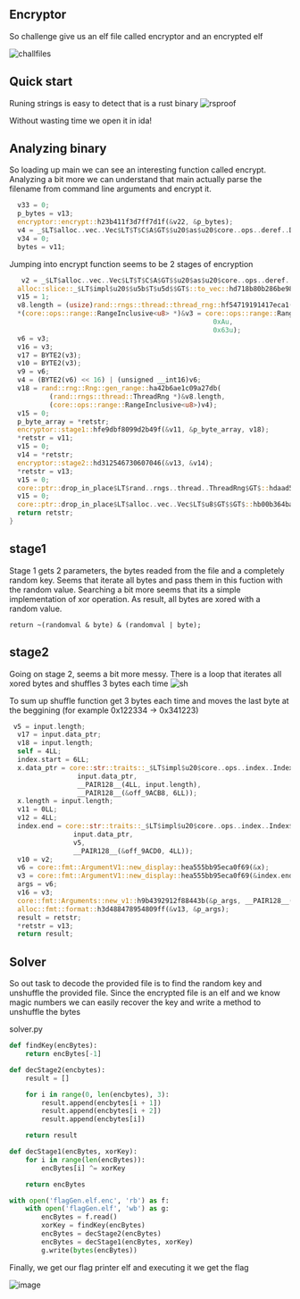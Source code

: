 Encryptor
----------------
So challenge give us an elf file called encryptor and an encrypted elf

![challfiles](https://github.com/YoungFlexerGR/challDev/assets/82509480/f845edea-42fb-4b4c-a9cb-e871380fff49)


Quick start
------------
Runing strings is easy to detect that is a rust binary
![rsproof](https://github.com/YoungFlexerGR/challDev/assets/82509480/ff3ac120-efd2-4585-8804-51760aa05098)

Without wasting time we open it in ida!

Analyzing binary
------------------------
So loading up main we can see an interesting function called encrypt. Analyzing a bit
more we can understand that main actually parse the filename from command line arguments 
and encrypt it.

```rust
  v33 = 0;
  p_bytes = v13;
  encryptor::encrypt::h23b411f3d7ff7d1f(&v22, &p_bytes);
  v4 = _$LT$alloc..vec..Vec$LT$T$C$A$GT$$u20$as$u20$core..ops..deref..Deref$GT$::deref::hb7bffd1cb81b9047(&v22);
  v34 = 0;
  bytes = v11;
```


Jumping into encrypt function seems to be 2 stages of encryption

```rust
   v2 = _$LT$alloc..vec..Vec$LT$T$C$A$GT$$u20$as$u20$core..ops..deref..Deref$GT$::deref::hb7bffd1cb81b9047(p_bytes);
  alloc::slice::_$LT$impl$u20$$u5b$T$u5d$$GT$::to_vec::hd718b80b286be983(retstr, v2);
  v15 = 1;
  v8.length = (usize)rand::rngs::thread::thread_rng::hf54719191417eca1();
  *(core::ops::range::RangeInclusive<u8> *)&v3 = core::ops::range::RangeInclusive$LT$Idx$GT$::new::h6a5462bd24cb8201(
                                                   0xAu,
                                                   0x63u);
  v6 = v3;
  v16 = v3;
  v17 = BYTE2(v3);
  v10 = BYTE2(v3);
  v9 = v6;
  v4 = (BYTE2(v6) << 16) | (unsigned __int16)v6;
  v18 = rand::rng::Rng::gen_range::ha42b6ae1c09a27db(
          (rand::rngs::thread::ThreadRng *)&v8.length,
          (core::ops::range::RangeInclusive<u8>)v4);
  v15 = 0;
  p_byte_array = *retstr;
  encryptor::stage1::hfe9dbf8099d2b49f(&v11, &p_byte_array, v18);
  *retstr = v11;
  v15 = 0;
  v14 = *retstr;
  encryptor::stage2::hd312546730607046(&v13, &v14);
  *retstr = v13;
  v15 = 0;
  core::ptr::drop_in_place$LT$rand..rngs..thread..ThreadRng$GT$::hdaad59d6b546f6dc((rand::rngs::thread::ThreadRng *)&v8.length);
  v15 = 0;
  core::ptr::drop_in_place$LT$alloc..vec..Vec$LT$u8$GT$$GT$::hb00b364ba1638373(p_bytes);
  return retstr;
}
```

stage1
---------
Stage 1 gets 2 parameters, the bytes readed from the file and a completely random key.
Seems that iterate all bytes and pass them in this fuction with the random value. Searching a bit more seems that its a simple implementation of xor operation.
As result, all bytes are xored with a random value. 
```
return ~(randomval & byte) & (randomval | byte);
```

stage2
---------------
Going on stage 2, seems a bit more messy. There is a loop that iterates all xored bytes and shuffles 3 bytes each time 
![sh](https://github.com/YoungFlexerGR/challDev/assets/82509480/0b9a29e5-d5ea-4fbd-9b8c-9f98de48e427)

To sum up shuffle function get 3 bytes each time and moves the last byte at the beggining 
(for example 0x122334 -> 0x341223) 
```rust
 v5 = input.length;
  v17 = input.data_ptr;
  v18 = input.length;
  self = 4LL;
  index.start = 6LL;
  x.data_ptr = core::str::traits::_$LT$impl$u20$core..ops..index..Index$LT$I$GT$$u20$for$u20$str$GT$::index::h2a087c6aaad94111(
                 input.data_ptr,
                 __PAIR128__(4LL, input.length),
                 __PAIR128__(&off_9ACB8, 6LL));
  x.length = input.length;
  v11 = 0LL;
  v12 = 4LL;
  index.end = core::str::traits::_$LT$impl$u20$core..ops..index..Index$LT$I$GT$$u20$for$u20$str$GT$::index::h2a087c6aaad94111(
                input.data_ptr,
                v5,
                __PAIR128__(&off_9ACD0, 4LL));
  v10 = v2;
  v6 = core::fmt::ArgumentV1::new_display::hea555bb95eca0f69(&x);
  v3 = core::fmt::ArgumentV1::new_display::hea555bb95eca0f69(&index.end);
  args = v6;
  v16 = v3;
  core::fmt::Arguments::new_v1::h9b4392912f88443b(&p_args, __PAIR128__(2LL, &stru_9ACE8), __PAIR128__(2LL, &args));
  alloc::fmt::format::h3d488478954809ff(&v13, &p_args);
  result = retstr;
  *retstr = v13;
  return result;
```

Solver
--------
So out task to decode the provided file is to find the random key and unshuffle the provided file.
Since the encrypted file is an elf and we know magic numbers we can easily recover the key and write a method to unshuffle the bytes 

solver.py
```py
def findKey(encBytes):
    return encBytes[-1]

def decStage2(encbytes):
    result = []

    for i in range(0, len(encbytes), 3):
        result.append(encbytes[i + 1])
        result.append(encbytes[i + 2])
        result.append(encbytes[i])

    return result

def decStage1(encBytes, xorKey):
    for i in range(len(encBytes)):
        encBytes[i] ^= xorKey

    return encBytes

with open('flagGen.elf.enc', 'rb') as f:
    with open('flagGen.elf', 'wb') as g:
        encBytes = f.read()
        xorKey = findKey(encBytes)
        encBytes = decStage2(encBytes)
        encBytes = decStage1(encBytes, xorKey)
        g.write(bytes(encBytes))
```
Finally, we get our flag printer elf and executing it we get the flag

![image](https://github.com/YoungFlexerGR/challDev/assets/82509480/5c2a7f7a-edc2-4b3d-9343-2bec6d595d3e)













